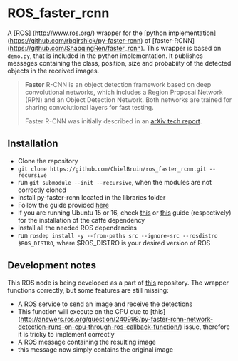 # ROS_faster_rcnn
A [ROS] (http://www.ros.org/) wrapper for the [python implementation] (https://github.com/rbgirshick/py-faster-rcnn) of [faster-RCNN] (https://github.com/ShaoqingRen/faster_rcnn). This wrapper is based on `demo.py`, that is included in the python implementation. It publishes messages containing the class, position, size and probabiity of the detected objects in the received images.
> **Faster** R-CNN is an object detection framework based on deep convolutional networks, which includes a Region Proposal Network (RPN) and an Object Detection Network. Both networks are trained for sharing convolutional layers for fast testing. 
> 
> Faster R-CNN was initially described in an [arXiv tech report](http://arxiv.org/abs/1506.01497).

## Installation
- Clone the repository
 - `git clone https://github.com/ChielBruin/ros_faster_rcnn.git --recursive`
 - run `git submodule --init --recursive`, when the modules are not correctly cloned
- Install py-faster-rcnn located in the libraries folder
 - Follow the guide provided [here](https://github.com/rbgirshick/py-faster-rcnn#installation-sufficient-for-the-demo)
 - If you are running Ubuntu 15 or 16, check [this](https://gist.github.com/wangruohui/679b05fcd1466bb0937f) or [this](https://github.com/rbgirshick/py-faster-rcnn#installation-sufficient-for-the-demo) guide (respectively) for the installation of the caffe dependency
- Install all the needed ROS dependencies
 - run `rosdep install -y --from-paths src --ignore-src --rosdistro $ROS_DISTRO`, where $ROS_DISTRO is your desired version of ROS
 
## Development notes
This ROS node is being developed as a part of [this](https://github.com/ChielBruin/tomatenplukkers) repository. The wrapper functions correctly, but some features are still missing:
- A ROS service to send an image and receive the detections
 - This function will execute on the CPU due to [this] (http://answers.ros.org/question/240998/py-faster-rcnn-network-detection-runs-on-cpu-through-ros-callback-function/) issue, therefore it is tricky to implement correctly
- A ROS message containing the resulting image
 - this message now simply contains the original image
